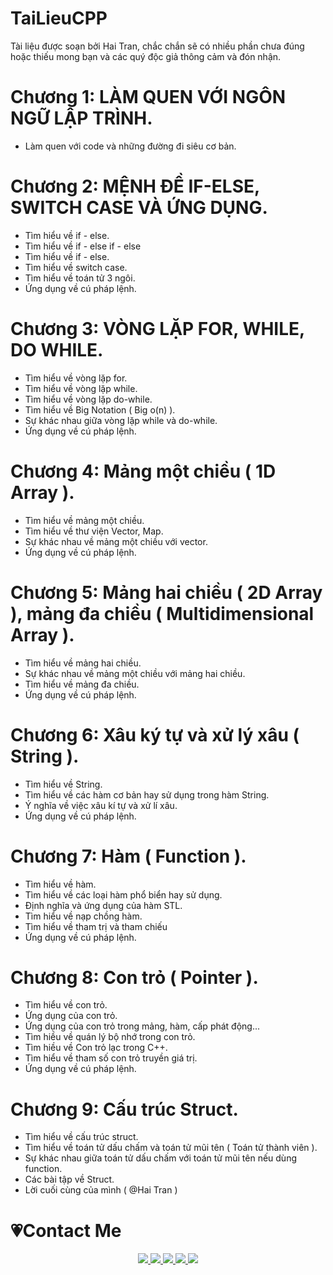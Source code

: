 # TaiLieuCPP
Tài liệu được soạn bởi Hai Tran, chắc chắn sẽ có nhiều phần chưa đúng hoặc thiếu mong bạn và các quý độc giả thông cảm và đón nhận.

# Chương 1: LÀM QUEN VỚI NGÔN NGỮ LẬP TRÌNH.
  - Làm quen với code và những đường đi siêu cơ bản.

# Chương 2: MỆNH ĐỀ IF-ELSE, SWITCH CASE VÀ ỨNG DỤNG.
  - Tìm hiểu về if - else.
  - Tìm hiểu về if - else if - else
  - Tìm hiểu về if - else.
  - Tìm hiểu về switch case.
  - Tìm hiểu về toán tử 3 ngôi.
  - Ứng dụng về cú pháp lệnh.

# Chương 3: VÒNG LẶP FOR, WHILE, DO WHILE.
  - Tìm hiểu về vòng lặp for.
  - Tìm hiểu về vòng lặp while.
  - Tìm hiểu về vòng lặp do-while.
  - Tìm hiểu về Big Notation ( Big o(n) ).
  - Sự khác nhau giữa vòng lặp while và do-while.
  - Ứng dụng về cú pháp lệnh.

# Chương 4: Mảng một chiều ( 1D Array ).
  - Tìm hiểu về mảng một chiều.
  - Tìm hiểu về thư viện Vector, Map.
  - Sự khác nhau về mảng một chiều với vector.
  - Ứng dụng về cú pháp lệnh.

# Chương 5: Mảng hai chiều ( 2D Array ), mảng đa chiều ( Multidimensional Array ).
  - Tìm hiểu về mảng hai chiều.
  - Sự khác nhau về mảng một chiều với mảng hai chiều.
  - Tìm hiểu về mảng đa chiều.
  - Ứng dụng về cú pháp lệnh.

# Chương 6: Xâu ký tự và xử lý xâu ( String ).
  - Tìm hiểu về String.
  - Tìm hiểu về các hàm cơ bản hay sử dụng trong hàm String.
  - Ý nghĩa về việc xâu kí tự và xử lí xâu.
  - Ứng dụng về cú pháp lệnh.

# Chương 7: Hàm ( Function ).
  - Tìm hiểu về hàm.
  - Tìm hiểu về các loại hàm phổ biển hay sử dụng.
  - Định nghĩa và ứng dụng của hàm STL.
  - Tìm hiểu về nạp chồng hàm.
  - Tìm hiểu về tham trị và tham chiếu
  - Ứng dụng về cú pháp lệnh.

# Chương 8: Con trỏ ( Pointer ).
  - Tìm hiểu về con trỏ.
  - Ứng dụng của con trỏ.
  - Ứng dụng của con trỏ trong mảng, hàm, cấp phát động...
  - Tìm hiều về quán lý bộ nhớ trong con trỏ.
  - Tìm hiều về Con trỏ lạc trong C++.
  - Tìm hiểu về tham số con trỏ truyền giá trị.
  - Ứng dụng về cú pháp lệnh.

# Chương 9: Cấu trúc Struct.
  - Tìm hiểu về cấu trúc struct.
  - Tìm hiểu về toán tử dấu chấm và toán tử mũi tên ( Toán tử thành viên ).
  - Sự khác nhau giữa toán tử dấu chấm với toán tử mũi tên nếu dùng function.
  - Các bài tập về Struct.
  - Lời cuối cùng của mình ( @Hai Tran )

# 💗Contact Me
<p align="center">
  <a href="https://www.facebook.com/hanifancy" alt="Facebook">
    <img src="https://img.icons8.com/fluent/48/000000/facebook-new.png" target="_blank" />
  </a> 
  <a href="https://www.instagram.com/kophaihaitran" alt="Instagram">
    <img src="https://img.icons8.com/fluent/48/000000/instagram-new.png"/>
  </a>
  <a href="https://www.behance.net/sogoodtobebad" alt="Behance">
    <img src="https://img.icons8.com/fluent/48/000000/behance.png"/>
  </a>
    <a href="https://www.linkedin.com/in/hanifancy/" alt="Linkedin">
    <img src="https://img.icons8.com/fluent/48/000000/linkedin.png"/>
  </a>
  <a href="https://steamcommunity.com/id/haniicsgo" alt="Steam">
    <img src="https://img.icons8.com/fluent/48/000000/steam.png"/>
  </a> 
</p>
